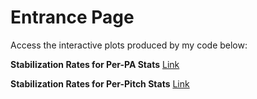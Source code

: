 # Entrance Page

Access the interactive plots produced by my code below:

**Stabilization Rates for Per-PA Stats**
[Link](url)

**Stabilization Rates for Per-Pitch Stats**
[Link](url)
